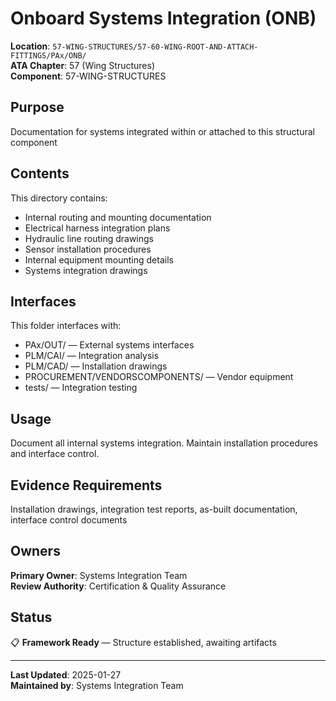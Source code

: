 # Onboard Systems Integration (ONB)

**Location**: `57-WING-STRUCTURES/57-60-WING-ROOT-AND-ATTACH-FITTINGS/PAx/ONB/`  
**ATA Chapter**: 57 (Wing Structures)  
**Component**: 57-WING-STRUCTURES

## Purpose

Documentation for systems integrated within or attached to this structural component

## Contents

This directory contains:

- Internal routing and mounting documentation
- Electrical harness integration plans
- Hydraulic line routing drawings
- Sensor installation procedures
- Internal equipment mounting details
- Systems integration drawings

## Interfaces

This folder interfaces with:

- PAx/OUT/ — External systems interfaces
- PLM/CAI/ — Integration analysis
- PLM/CAD/ — Installation drawings
- PROCUREMENT/VENDORSCOMPONENTS/ — Vendor equipment
- tests/ — Integration testing

## Usage

Document all internal systems integration. Maintain installation procedures and interface control.

## Evidence Requirements

Installation drawings, integration test reports, as-built documentation, interface control documents

## Owners

**Primary Owner**: Systems Integration Team  
**Review Authority**: Certification & Quality Assurance

## Status

📋 **Framework Ready** — Structure established, awaiting artifacts

---

**Last Updated**: 2025-01-27  
**Maintained by**: Systems Integration Team
